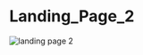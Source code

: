 # Landing_Page_2
![landing page 2](https://github.com/mohitsemwal/Landing_Page_2/assets/157557427/488812b8-f9e1-43fc-8235-4eb6e4feb656)
